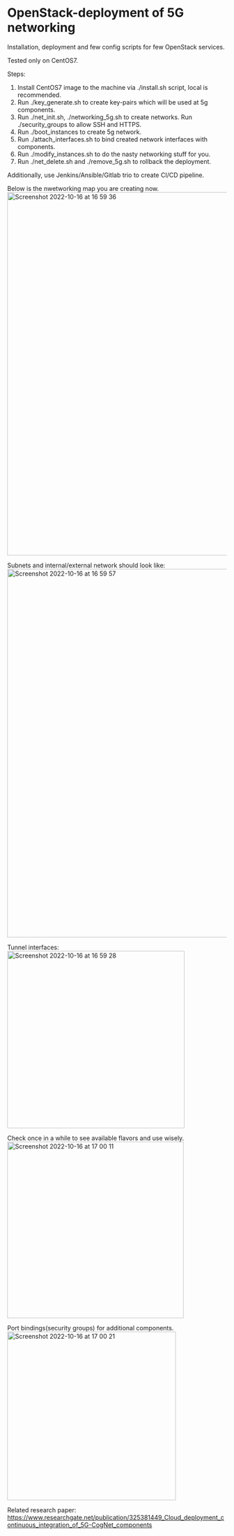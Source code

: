 # OpenStack-deployment of 5G networking

Installation, deployment and few config scripts for few OpenStack services. 

Tested only on CentOS7.


Steps:

1. Install CentOS7 image to the machine via ./install.sh script, local is recommended.
2. Run ./key_generate.sh to create key-pairs which will be used at 5g components.
3. Run ./net_init.sh, ./networking_5g.sh to create networks. Run ./security_groups to allow SSH and HTTPS.
4. Run ./boot_instances to create 5g network. 
5. Run ./attach_interfaces.sh to bind created network interfaces with components.
6. Run ./modify_instances.sh to do the nasty networking stuff for you. 
7. Run ./net_delete.sh and ./remove_5g.sh to rollback the deployment.


Additionally, use Jenkins/Ansible/Gitlab trio to create CI/CD pipeline.

Below is the nwetworking map you are creating now.
<img width="834" alt="Screenshot 2022-10-16 at 16 59 36" src="https://user-images.githubusercontent.com/25350481/196042868-aa738523-317d-4d1a-bfab-6c26d6c44de7.png">

Subnets and internal/external network should look like:
<img width="846" alt="Screenshot 2022-10-16 at 16 59 57" src="https://user-images.githubusercontent.com/25350481/196042914-85a2cbe4-31a8-498e-b3d5-44df50cd4cc5.png">

Tunnel interfaces:
<img width="407" alt="Screenshot 2022-10-16 at 16 59 28" src="https://user-images.githubusercontent.com/25350481/196042951-3e92b5f5-a69d-426c-b809-7b218e414389.png">


Check once in a while to see available flavors and use wisely.
<img width="405" alt="Screenshot 2022-10-16 at 17 00 11" src="https://user-images.githubusercontent.com/25350481/196043039-021553c3-11f4-42fd-b563-d8b9fa66847d.png">


Port bindings(security groups) for additional components.
<img width="387" alt="Screenshot 2022-10-16 at 17 00 21" src="https://user-images.githubusercontent.com/25350481/196043068-8b5d5f60-210e-4401-a521-99ed115dc429.png">



Related research paper: https://www.researchgate.net/publication/325381449_Cloud_deployment_continuous_integration_of_5G-CogNet_components

